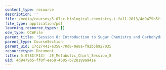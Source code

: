 ```yaml
---
content_type: resource
description: ''
file: /media/courses/5-07sc-biological-chemistry-i-fall-2013/4d9479b5ff0fee684605b728189a941e_JE_Metabolic_Chart_Session8.pdf
file_type: application/pdf
learning_resource_types: []
ocw_type: OCWFile
parent_title: 'Session 8: Introduction to Sugar Chemistry and Carbohydrate Catabolism'
parent_type: CourseSection
parent_uid: 17c27441-e358-70d8-0e8a-f92b5b927035
resourcetype: Document
title: 5.07SC(F13)  JE_Metabolic_Chart_Session_8
uid: 4d9479b5-ff0f-ee68-4605-b728189a941e
---
```

